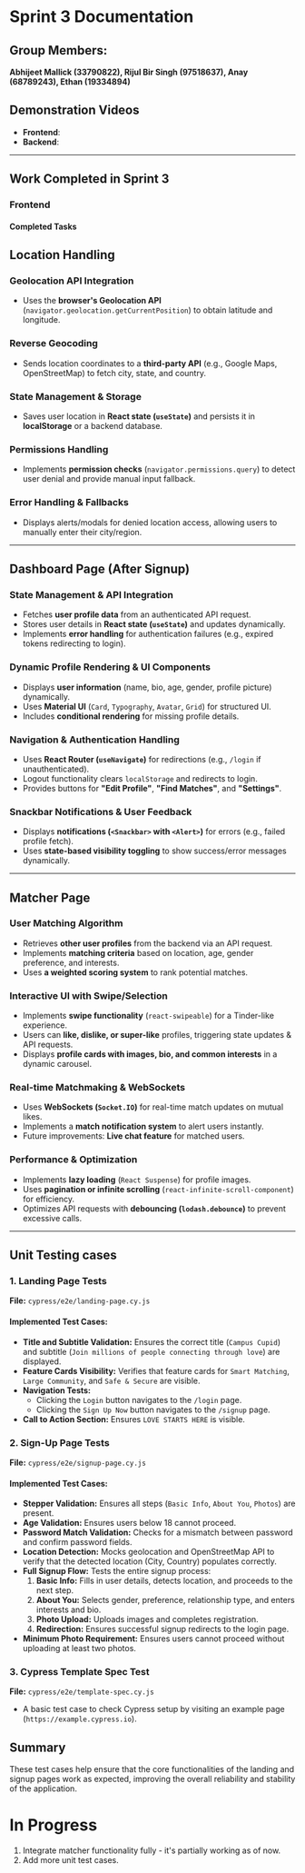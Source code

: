 # Sprint 3 Documentation

## Group Members:
**Abhijeet Mallick (33790822), Rijul Bir Singh (97518637), Anay (68789243), Ethan (19334894)**

## Demonstration Videos  
- **Frontend**:
- **Backend**: 

---

## Work Completed in Sprint 3

### Frontend

#### Completed Tasks

## Location Handling

### Geolocation API Integration
- Uses the **browser's Geolocation API** (`navigator.geolocation.getCurrentPosition`) to obtain latitude and longitude.

### Reverse Geocoding
- Sends location coordinates to a **third-party API** (e.g., Google Maps, OpenStreetMap) to fetch city, state, and country.

### State Management & Storage
- Saves user location in **React state (`useState`)** and persists it in **localStorage** or a backend database.

### Permissions Handling
- Implements **permission checks** (`navigator.permissions.query`) to detect user denial and provide manual input fallback.

### Error Handling & Fallbacks
- Displays alerts/modals for denied location access, allowing users to manually enter their city/region.

---

## Dashboard Page (After Signup)

### State Management & API Integration
- Fetches **user profile data** from an authenticated API request.
- Stores user details in **React state (`useState`)** and updates dynamically.
- Implements **error handling** for authentication failures (e.g., expired tokens redirecting to login).

### Dynamic Profile Rendering & UI Components
- Displays **user information** (name, bio, age, gender, profile picture) dynamically.
- Uses **Material UI** (`Card`, `Typography`, `Avatar`, `Grid`) for structured UI.
- Includes **conditional rendering** for missing profile details.

### Navigation & Authentication Handling
- Uses **React Router (`useNavigate`)** for redirections (e.g., `/login` if unauthenticated).
- Logout functionality clears `localStorage` and redirects to login.
- Provides buttons for **"Edit Profile"**, **"Find Matches"**, and **"Settings"**.

### Snackbar Notifications & User Feedback
- Displays **notifications (`<Snackbar>` with `<Alert>`)** for errors (e.g., failed profile fetch).
- Uses **state-based visibility toggling** to show success/error messages dynamically.

---

## Matcher Page

### User Matching Algorithm
- Retrieves **other user profiles** from the backend via an API request.
- Implements **matching criteria** based on location, age, gender preference, and interests.
- Uses **a weighted scoring system** to rank potential matches.

### Interactive UI with Swipe/Selection
- Implements **swipe functionality** (`react-swipeable`) for a Tinder-like experience.
- Users can **like, dislike, or super-like** profiles, triggering state updates & API requests.
- Displays **profile cards with images, bio, and common interests** in a dynamic carousel.

### Real-time Matchmaking & WebSockets
- Uses **WebSockets (`Socket.IO`)** for real-time match updates on mutual likes.
- Implements a **match notification system** to alert users instantly.
- Future improvements: **Live chat feature** for matched users.

### Performance & Optimization
- Implements **lazy loading** (`React Suspense`) for profile images.
- Uses **pagination or infinite scrolling** (`react-infinite-scroll-component`) for efficiency.
- Optimizes API requests with **debouncing (`lodash.debounce`)** to prevent excessive calls.

---
## Unit Testing cases

### 1. Landing Page Tests
**File:** `cypress/e2e/landing-page.cy.js`

#### Implemented Test Cases:
- **Title and Subtitle Validation:** Ensures the correct title (`Campus Cupid`) and subtitle (`Join millions of people connecting through love`) are displayed.
- **Feature Cards Visibility:** Verifies that feature cards for `Smart Matching`, `Large Community`, and `Safe & Secure` are visible.
- **Navigation Tests:**
  - Clicking the `Login` button navigates to the `/login` page.
  - Clicking the `Sign Up Now` button navigates to the `/signup` page.
- **Call to Action Section:** Ensures `LOVE STARTS HERE` is visible.

### 2. Sign-Up Page Tests
**File:** `cypress/e2e/signup-page.cy.js`

#### Implemented Test Cases:
- **Stepper Validation:** Ensures all steps (`Basic Info`, `About You`, `Photos`) are present.
- **Age Validation:** Ensures users below 18 cannot proceed.
- **Password Match Validation:** Checks for a mismatch between password and confirm password fields.
- **Location Detection:** Mocks geolocation and OpenStreetMap API to verify that the detected location (City, Country) populates correctly.
- **Full Signup Flow:** Tests the entire signup process:
  1. **Basic Info:** Fills in user details, detects location, and proceeds to the next step.
  2. **About You:** Selects gender, preference, relationship type, and enters interests and bio.
  3. **Photo Upload:** Uploads images and completes registration.
  4. **Redirection:** Ensures successful signup redirects to the login page.
- **Minimum Photo Requirement:** Ensures users cannot proceed without uploading at least two photos.

### 3. Cypress Template Spec Test
**File:** `cypress/e2e/template-spec.cy.js`
- A basic test case to check Cypress setup by visiting an example page (`https://example.cypress.io`).

## Summary
These test cases help ensure that the core functionalities of the landing and signup pages work as expected, improving the overall reliability and stability of the application.



# In Progress

1. Integrate matcher functionality fully - it's partially working as of now.
2. Add more unit test cases.
